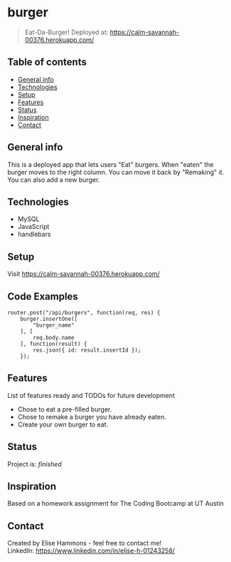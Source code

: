 # burger
> Eat-Da-Burger! Deployed at: https://calm-savannah-00376.herokuapp.com/

## Table of contents
* [General info](#general-info)
* [Technologies](#technologies)
* [Setup](#setup)
* [Features](#features)
* [Status](#status)
* [Inspiration](#inspiration)
* [Contact](#contact)

## General info
This is a deployed app that lets users "Eat" burgers. When "eaten" the burger moves to the right column. You can move it back by "Remaking" it. You can also add a new burger.

## Technologies
* MySQL
* JavaScript
* handlebars

## Setup
Visit https://calm-savannah-00376.herokuapp.com/

## Code Examples
    router.post("/api/burgers", function(req, res) {
        burger.insertOne([
            "burger_name"
        ], [
            req.body.name
        ], function(result) {
            res.json({ id: result.insertId });
        });

## Features
List of features ready and TODOs for future development
* Chose to eat a pre-filled burger.
* Chose to remake a burger you have already eaten.
* Create your own burger to eat.

## Status
Project is: _finished_

## Inspiration
Based on a homework assignment for The Coding Bootcamp at UT Austin

## Contact
Created by Elise Hammons - feel free to contact me!
<br>LinkedIn: https://www.linkedin.com/in/elise-h-01243258/